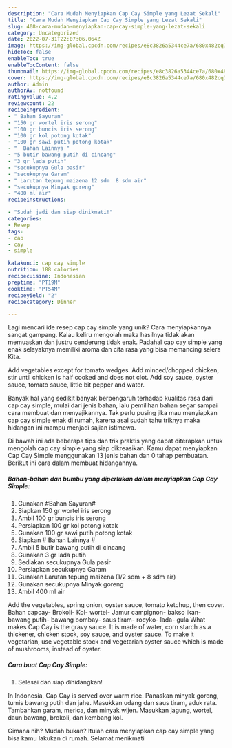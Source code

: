```yaml
---
description: "Cara Mudah Menyiapkan Cap Cay Simple yang Lezat Sekali"
title: "Cara Mudah Menyiapkan Cap Cay Simple yang Lezat Sekali"
slug: 408-cara-mudah-menyiapkan-cap-cay-simple-yang-lezat-sekali
category: Uncategorized
date: 2022-07-31T22:07:06.064Z
image: https://img-global.cpcdn.com/recipes/e8c3826a5344ce7a/680x482cq70/cap-cay-simple-foto-resep-utama.jpg
hideToc: false
enableToc: true
enableTocContent: false
thumbnail: https://img-global.cpcdn.com/recipes/e8c3826a5344ce7a/680x482cq70/cap-cay-simple-foto-resep-utama.jpg
cover: https://img-global.cpcdn.com/recipes/e8c3826a5344ce7a/680x482cq70/cap-cay-simple-foto-resep-utama.jpg
author: Admin
authorAv: notfound
ratingvalue: 4.2
reviewcount: 22
recipeingredient:
- " Bahan Sayuran"
- "150 gr wortel iris serong"
- "100 gr buncis iris serong"
- "100 gr kol potong kotak"
- "100 gr sawi putih potong kotak"
- "  Bahan Lainnya "
- "5 butir bawang putih di cincang"
- "3 gr lada putih"
- "secukupnya Gula pasir"
- "secukupnya Garam"
- " Larutan tepung maizena 12 sdm  8 sdm air"
- "secukupnya Minyak goreng"
- "400 ml air"
recipeinstructions:

- "Sudah jadi dan siap dinikmati!"
categories:
- Resep
tags:
- cap
- cay
- simple

katakunci: cap cay simple 
nutrition: 188 calories
recipecuisine: Indonesian
preptime: "PT19M"
cooktime: "PT54M"
recipeyield: "2"
recipecategory: Dinner

---
```





Lagi mencari ide resep cap cay simple yang unik? Cara menyiapkannya sangat gampang. Kalau keliru mengolah maka hasilnya tidak akan memuaskan dan justru cenderung tidak enak. Padahal cap cay simple yang enak selayaknya memiliki aroma dan cita rasa yang bisa memancing selera Kita.





Add vegetables except for tomato wedges. Add minced/chopped chicken, stir until chicken is half cooked and does not clot. Add soy sauce, oyster sauce, tomato sauce, little bit pepper and water.

Banyak hal yang sedikit banyak berpengaruh terhadap kualitas rasa dari cap cay simple, mulai dari jenis bahan, lalu pemilihan bahan segar sampai cara membuat dan menyajikannya. Tak perlu pusing jika mau menyiapkan cap cay simple enak di rumah, karena asal sudah tahu triknya maka hidangan ini mampu menjadi sajian istimewa.






Di bawah ini ada beberapa tips dan trik praktis yang dapat diterapkan untuk mengolah cap cay simple yang siap dikreasikan. Kamu dapat menyiapkan Cap Cay Simple menggunakan 13 jenis bahan dan 0 tahap pembuatan. Berikut ini cara dalam membuat hidangannya.

<!--inarticleads1-->

##### Bahan-bahan dan bumbu yang diperlukan dalam menyiapkan Cap Cay Simple:

1. Gunakan  #Bahan Sayuran#
1. Siapkan 150 gr wortel iris serong
1. Ambil 100 gr buncis iris serong
1. Persiapkan 100 gr kol potong kotak
1. Gunakan 100 gr sawi putih potong kotak
1. Siapkan  # Bahan Lainnya #
1. Ambil 5 butir bawang putih di cincang
1. Gunakan 3 gr lada putih
1. Sediakan secukupnya Gula pasir
1. Persiapkan secukupnya Garam
1. Gunakan  Larutan tepung maizena (1/2 sdm + 8 sdm air)
1. Gunakan secukupnya Minyak goreng
1. Ambil 400 ml air


Add the vegetables, spring onion, oyster sauce, tomato ketchup, then cover. Bahan capcay- Brokoli- Kol- wortel- Jamur campignon- bakso ikan- bawang putih- bawang bombay- saus tiram- rocyko- lada- gula What makes Cap Cay is the gravy sauce. It is made of water, corn starch as a thickener, chicken stock, soy sauce, and oyster sauce. To make it vegetarian, use vegetable stock and vegetarian oyster sauce which is made of mushrooms, instead of oyster. 

<!--inarticleads2-->

##### Cara buat Cap Cay Simple:


1. Selesai dan siap dihidangkan!

In Indonesia, Cap Cay is served over warm rice. Panaskan minyak goreng, tumis bawang putih dan jahe. Masukkan udang dan saus tiram, aduk rata. Tambahkan garam, merica, dan minyak wijen. Masukkan jagung, wortel, daun bawang, brokoli, dan kembang kol. 

Gimana nih? Mudah bukan? Itulah cara menyiapkan cap cay simple yang bisa kamu lakukan di rumah. Selamat menikmati
